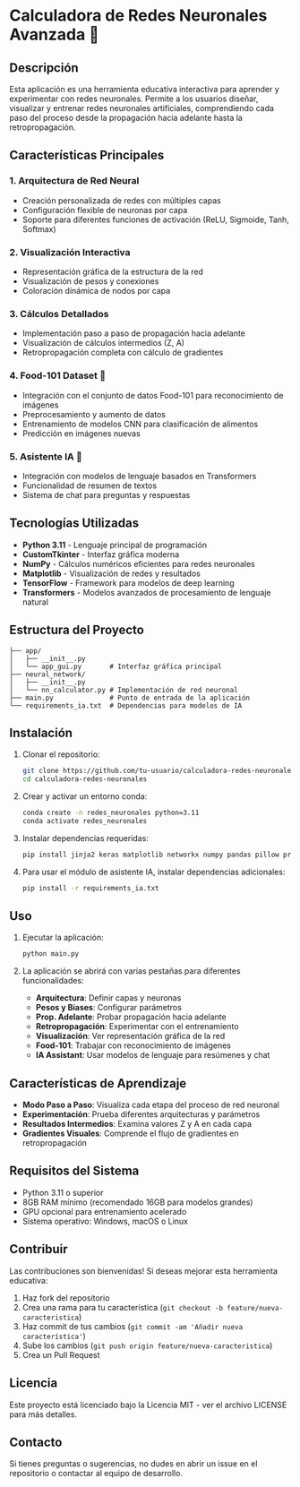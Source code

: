 # Calculadora de Redes Neuronales Avanzada 🧠

## Descripción

Esta aplicación es una herramienta educativa interactiva para aprender y experimentar con redes neuronales. Permite a los usuarios diseñar, visualizar y entrenar redes neuronales artificiales, comprendiendo cada paso del proceso desde la propagación hacia adelante hasta la retropropagación.

## Características Principales

### 1. Arquitectura de Red Neural
- Creación personalizada de redes con múltiples capas
- Configuración flexible de neuronas por capa
- Soporte para diferentes funciones de activación (ReLU, Sigmoide, Tanh, Softmax)

### 2. Visualización Interactiva
- Representación gráfica de la estructura de la red
- Visualización de pesos y conexiones
- Coloración dinámica de nodos por capa

### 3. Cálculos Detallados
- Implementación paso a paso de propagación hacia adelante
- Visualización de cálculos intermedios (Z, A)
- Retropropagación completa con cálculo de gradientes

### 4. Food-101 Dataset 🍎
- Integración con el conjunto de datos Food-101 para reconocimiento de imágenes
- Preprocesamiento y aumento de datos
- Entrenamiento de modelos CNN para clasificación de alimentos
- Predicción en imágenes nuevas

### 5. Asistente IA 🤖
- Integración con modelos de lenguaje basados en Transformers
- Funcionalidad de resumen de textos
- Sistema de chat para preguntas y respuestas

## Tecnologías Utilizadas

- **Python 3.11** - Lenguaje principal de programación
- **CustomTkinter** - Interfaz gráfica moderna
- **NumPy** - Cálculos numéricos eficientes para redes neuronales
- **Matplotlib** - Visualización de redes y resultados
- **TensorFlow** - Framework para modelos de deep learning
- **Transformers** - Modelos avanzados de procesamiento de lenguaje natural

## Estructura del Proyecto

```
├── app/
│   ├── __init__.py
│   └── app_gui.py       # Interfaz gráfica principal
├── neural_network/
│   ├── __init__.py
│   └── nn_calculator.py # Implementación de red neuronal
├── main.py              # Punto de entrada de la aplicación
└── requirements_ia.txt  # Dependencias para modelos de IA
```

## Instalación

1. Clonar el repositorio:
   ```bash
   git clone https://github.com/tu-usuario/calculadora-redes-neuronales.git
   cd calculadora-redes-neuronales
   ```

2. Crear y activar un entorno conda:
   ```bash
   conda create -n redes_neuronales python=3.11
   conda activate redes_neuronales
   ```

3. Instalar dependencias requeridas:
   ```bash
   pip install jinja2 keras matplotlib networkx numpy pandas pillow protobuf pyparsing pytz pyyaml requests scipy six sympy tensorflow tornado werkzeug wheel wrapt customtkinter
   ```

4. Para usar el módulo de asistente IA, instalar dependencias adicionales:
   ```bash
   pip install -r requirements_ia.txt
   ```

## Uso

1. Ejecutar la aplicación:
   ```bash
   python main.py
   ```

2. La aplicación se abrirá con varias pestañas para diferentes funcionalidades:
   - **Arquitectura**: Definir capas y neuronas
   - **Pesos y Biases**: Configurar parámetros
   - **Prop. Adelante**: Probar propagación hacia adelante
   - **Retropropagación**: Experimentar con el entrenamiento
   - **Visualización**: Ver representación gráfica de la red
   - **Food-101**: Trabajar con reconocimiento de imágenes
   - **IA Assistant**: Usar modelos de lenguaje para resúmenes y chat

## Características de Aprendizaje

- **Modo Paso a Paso**: Visualiza cada etapa del proceso de red neuronal
- **Experimentación**: Prueba diferentes arquitecturas y parámetros
- **Resultados Intermedios**: Examina valores Z y A en cada capa
- **Gradientes Visuales**: Comprende el flujo de gradientes en retropropagación

## Requisitos del Sistema

- Python 3.11 o superior
- 8GB RAM mínimo (recomendado 16GB para modelos grandes)
- GPU opcional para entrenamiento acelerado
- Sistema operativo: Windows, macOS o Linux

## Contribuir

Las contribuciones son bienvenidas! Si deseas mejorar esta herramienta educativa:

1. Haz fork del repositorio
2. Crea una rama para tu característica (`git checkout -b feature/nueva-caracteristica`)
3. Haz commit de tus cambios (`git commit -am 'Añadir nueva característica'`)
4. Sube los cambios (`git push origin feature/nueva-caracteristica`)
5. Crea un Pull Request

## Licencia

Este proyecto está licenciado bajo la Licencia MIT - ver el archivo LICENSE para más detalles.

## Contacto

Si tienes preguntas o sugerencias, no dudes en abrir un issue en el repositorio o contactar al equipo de desarrollo.
